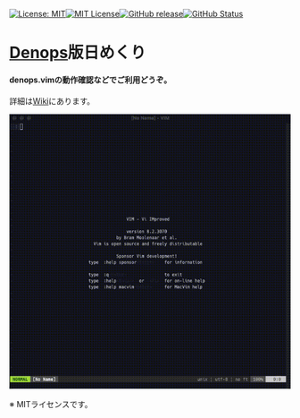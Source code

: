 [![License: MIT](https://img.shields.io/badge/License-MIT-yellow.svg)](https://opensource.org/licenses/MIT)[![MIT License](http://img.shields.io/badge/license-MIT-blue.svg?style=flat)](LICENSE)[![GitHub release](https://img.shields.io/github/release/takkii/dps-himekuri.svg?style=flat)](GitHub)[![GitHub Status](https://img.shields.io/github/last-commit/takkii/dps-himekuri.svg?style=flat)](GitHub)

# [Denops](https://github.com/vim-denops/denops.vim)版日めくり

#### denops.vimの動作確認などでご利用どうぞ。

詳細は[Wiki](https://github.com/takkii/dps-himekuri/wiki/Wiki-to-dps-himekuri)にあります。

![dps-himekuri_move](https://github.com/takkii/dps-himekuri/blob/main/image/dps-himekuri.gif)

※ MITライセンスです。
